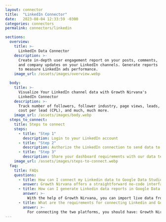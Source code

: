```yaml
---
layout: connector
title:  "LinkedIn Connector"
date:   2023-08-04 12:33:59 -0300
categories: connectors
permalink: connectors/linkedin

sections:
  overview:
    title: >-
      LinkedIn Data Connector
    description: >-
      Create in-depth user engagement report on your posts, comments,
      and company updates on your LinkedIn channels. Generate reports
      to measure LinkedIn ads performance.
    image_url: /assets/images/overview.webp

  body:
    title: >-
      Visualize Your LinkedIn channel data with Growth Nirvana's
      LinkedIn Connector
    description: >-
      Track number of followers, follower industry, page views, leads,
      cost per lead (CPL), and much, much more.
    image_url: /assets/images/body.webp
  steps_to_connect:
    title: Steps to connect
    steps:
      - title: "Step 1"
        description: Login to your LinkedIn account
      - title: "Step 2"
        description: Authorize the LinkedIn connection to send data to Growth Nirvana
      - title: "Step 3"
        description: Share your dashboard requirements with our data team. We will build the report for you.
    image_url: /assets/images/steps-to-connect.webp
  faq:
    title: FAQs
    questions:
      - title: How can I connect my Linkedin data to Google Data Studio/Looker Studio?
        answer: Growth Nirvana offers a straightforward no-code interface to connect to LinkedIn data sources.
      - title: How can I generate Linkedin data reports in Google Data Studio?
        answer: >-
          With the help of Growth Nirvana, you can import live data from LinkedIn into Google Data Studio. These data can be viewed in charts, tables, and dashboards to generate branded reports that can be shared instantly.
      - title: What are the requirements for connecting Linkedin and Google Data Studio?
        answer: >-
          For connecting the two platforms, you should have: Growth Nirvana Account and LinkedIn Ads Account
---
```

